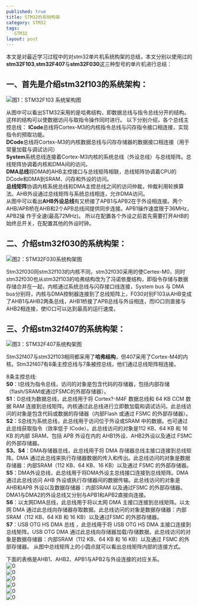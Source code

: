 ```yaml
---
published: true  
title: STM32的系统构架  
category: STM32  
tags:  
  -STM32  
layout: post  
---
```


本文是对最近学习过程中的对stm32单片机系统构架的总结，本文分别以使用过的**stm32F103**,**stm32F407**与**stm32F030**这三种型号的单片机进行总结：

## 一、首先是介绍stm32f103的系统架构：

![图1：STM32F103 系统架构图](https://raw.githubusercontent.com/flyingBridzz/flyingBridzz.github.io/master/_posts/image/STM32系统构架/1.png)

从图中可以看出STM32采用的是哈弗结构，即数据总线与指令总线分开的结构。这样的结构可以使数据访问与取指令操作同时进行。
以下分别介绍，各个总线主控总线：
**ICode**总线将Cortex-M3的内核指令总线与闪存指令接口相连接，实现指令的预取功能。  
**DCode**总线将Cortex-M3的内核数据总线与闪存存储器的数据接口相连接（用于常量加载与调试访问）  
**System**系统总线连接着Cortex-M3内核的系统总线（外设总线）与总线矩阵。总线矩阵协调着内核和DMA间的访问。  
**DMA总线**将DMA的AHB主控接口与总线矩阵相联，总线矩阵协调着CPU的DCode和DMA到SRAM、闪存和外设的访问。  
**总线矩阵**协调内核系统总线和DMA主控总线之间的访问仲裁，仲裁利用轮换算法。AHB外设通过总线矩阵与系统总线相连，允许DMA访问。  
从图中可以看出**AHB外设总线**有又桥接了APB1与APB2在于外设相连接。两个AHB/APB桥在AHB和2个APB总线间提供同步连接。APB1操作速度限于36MHz，APB2操 作于全速(最高72MHz)。 所以在配置各个外设之前首先需要打开AHB的始终总开关，在配置其他的外设时钟。

## 二、介绍stm32f030的系统构架：

![图2：STM32F030系统构架图](https://raw.githubusercontent.com/flyingBridzz/flyingBridzz.github.io/master/_posts/image/STM32系统构架/2.png)

Stm32f030同stm32f103的内核不同，stm32f030采用的使Certex-M0，同时stm32f030也从stm32f103的哈弗结构改为了冯诺依曼结构，即指令存储与数据存储合并在一起，内核通过系统总线与闪存接口线连接，System bus 与 DMA bus分别将，内核与DMA控制器连接到了总线矩阵上，F030对别F103从AHB变成了AHB1与AHB2两条总线，AHB1桥接了APB总线与外设相连，而IO口则直接与AHB2相连接，使IO口可以达到最高的运行速度。

## 三、介绍stm32f407的系统构架：

![图3：STM32F407系统构架图](https://raw.githubusercontent.com/flyingBridzz/flyingBridzz.github.io/master/_posts/image/STM32系统构架/3.png)

Stm32f407与stm32f103相同都采用了**哈弗结构**，但407采用了Cortex-M4的内核。Stm32f407有8条主控总线与7条被控总线，他们通过总线矩阵相连接。  

8条主控总线:  
**S0**：I总线为指令总线，访问的对象是包含代码的存储器，包括内部存储（flash/SRAM或通过FSMC的外部存储器）。  
**S1**：D总线为数据总线，此总线用于将 Cortex?-M4F 数据总线和 64 KB CCM 数据 RAM 连接到总线矩阵。内核通过此总线进行立即数加载和调试访问。此总线访问的对象是包含代码或数据的存储器（内部Flash 或通过 FSMC 的外部存储器）。  
**S2**：S总线为系统总线，此总线用于访问位于外设或SRAM 中的数据。也可通过此总线获取指令（效率低于 ICode）。此总线访问的对象是112 KB、64 KB 和 16 KB 的内部 SRAM、包括 APB 外设在内的 AHB1外设、AHB2外设以及通过 FSMC 的外部存储器。  
**S3、S4**：DMA存储器总线，此总线用于将 DMA 存储器总线主接口连接到总线矩阵。DMA 通过此总线来执行存储器数据的传入和传出。此总线访问的对象是数据存储器：内部SRAM（112 KB、64 KB、16 KB）以及通过 FSMC 的外部存储器。  
**S5**：DMA外设总线，此总线用于将DMA外设主总线接口连接到总线矩阵。DMA 通过此总线访问 AHB 外设或执行存储器间的数据传输。此总线访问的对象是 AHB和APB 外设以及数据存储器：内部SRAM 以及通过FSMC 的外部存储器。DMA1与DMA2的外设总线又分别与APB1和APB2直接向连接。  
**S6**：以太网DMA总线，此总线用于将以太网 DMA 主接口连接到总线矩阵。以太网 DMA 通过此总线向存储器存取数据。此总线访问的对象是数据存储器：内部SRAM（112 KB、64 KB 和 16 KB）以及通过FSMC 的外部存储器。  
**S7**：USB OTG HS DMA 总线 ，此总线用于将 USB OTG HS DMA 主接口连接到总线矩阵。USB OTG DMA 通过此总线向存储器加载/存储数据。此总线访问的对象是数据存储器：内部SRAM（112 KB、64 KB 和 16 KB）以及通过 FSMC 的外部存储器。
从图中总线矩阵上的小圆点就可以看出总线矩阵内部的连接方式。  

下面的表格是AHB1、AHB2、APB1与APB2与外设连接的对应关系。  
![0](https://raw.githubusercontent.com/flyingBridzz/flyingBridzz.github.io/master/_posts/image/STM32系统构架/4.png)  
![0](https://raw.githubusercontent.com/flyingBridzz/flyingBridzz.github.io/master/_posts/image/STM32系统构架/5.png)  
![0](https://raw.githubusercontent.com/flyingBridzz/flyingBridzz.github.io/master/_posts/image/STM32系统构架/6.png)  
![0](https://raw.githubusercontent.com/flyingBridzz/flyingBridzz.github.io/master/_posts/image/STM32系统构架/7.png)  
![0](https://raw.githubusercontent.com/flyingBridzz/flyingBridzz.github.io/master/_posts/image/STM32系统构架/8.png)  
![0](https://raw.githubusercontent.com/flyingBridzz/flyingBridzz.github.io/master/_posts/image/STM32系统构架/9.png)  
